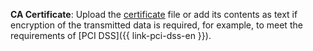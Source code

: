 **CA Certificate**: Upload the [certificate](../../../../../managed-postgresql/operations/connect.md#get-ssl-cert) file or add its contents as text if encryption of the transmitted data is required, for example, to meet the requirements of [PCI DSS]({{ link-pci-dss-en }}).
